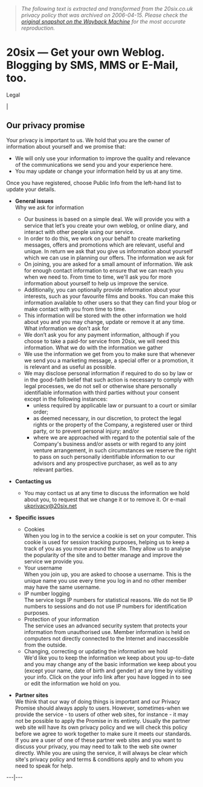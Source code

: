 > *The following text is extracted and transformed from the 20six.co.uk privacy policy that was archived on 2006-04-15. Please check the [original snapshot on the Wayback Machine](https://web.archive.org/web/20060415162149id_/http%3A//www.20six.co.uk/legal/datenschutz.htm) for the most accurate reproduction.*

# 20six — Get your own Weblog. Blogging by SMS, MMS or E-Mail, too.

Legal

| 

## Our privacy promise

  
Your privacy is important to us. We hold that you are the owner of information about yourself and we promise that: 

  * We will only use your information to improve the quality and relevance of the communications we send you and your experience here. 
  * You may update or change your information held by us at any time. 

Once you have registered, choose Public Info from the left-hand list to update your details. 
  * **General issues**  
Why we ask for information 
    * Our business is based on a simple deal. We will provide you with a service that let’s you create your own weblog, or online diary, and interact with other people using our service. 
    * In order to do this, we work on your behalf to create marketing messages, offers and promotions which are relevant, useful and unique. In return we ask that you give us information about yourself which we can use in planning our offers. 
The information we ask for 
    * On joining, you are asked for a small amount of information. We ask for enough contact information to ensure that we can reach you when we need to. From time to time, we'll ask you for more information about yourself to help us improve the service. 
    * Additionally, you can optionally provide information about your interests, such as your favourite films and books. You can make this information available to other users so that they can find your blog or make contact with you from time to time. 
    * This information will be stored with the other information we hold about you and you may change, update or remove it at any time. 
What information we don't ask for 
    * We don’t ask you for any payment information, although if you choose to take a paid-for service from 20six, we will need this information. 
What we do with the information we gather 
    * We use the information we get from you to make sure that whenever we send you a marketing message, a special offer or a promotion, it is relevant and as useful as possible. 
    * We may disclose personal information if required to do so by law or in the good-faith belief that such action is necessary to comply with legal processes, we do not sell or otherwise share personally identifiable information with third parties without your consent except in the following instances: 
      * unless required by applicable law or pursuant to a court or similar order; 
      * as deemed necessary, in our discretion, to protect the legal rights or the property of the Company, a registered user or third party, or to prevent personal injury; and/or 
      * where we are approached with regard to the potential sale of the Company's business and/or assets or with regard to any joint venture arrangement, in such circumstances we reserve the right to pass on such personally identifiable information to our advisors and any prospective purchaser, as well as to any relevant parties.


  * **Contacting us**  

    * You may contact us at any time to discuss the information we hold about you, to request that we change it or to remove it. Or e-mail ukprivacy@20six.net 


  * **Specific issues**  

    * Cookies   
When you log in to the service a cookie is set on your computer. This cookie is used for session tracking purposes, helping us to keep a track of you as you move around the site. They allow us to analyse the popularity of the site and to better manage and improve the service we provide you. 
    * Your username   
When you join up, you are asked to choose a username. This is the unique name you use every time you log in and no other member may have the same username. 
    * IP number logging   
The service logs IP numbers for statistical reasons. We do not tie IP numbers to sessions and do not use IP numbers for identification purposes. 
    * Protection of your information   
The service uses an advanced security system that protects your information from unauthorised use. Member information is held on computers not directly connected to the Internet and inaccessible from the outside. 
    * Changing, correcting or updating the information we hold   
We'd like you to keep the information we keep about you up-to-date and you may change any of the basic information we keep about you (except your name, date of birth and gender) at any time by visiting your info. Click on the your info link after you have logged in to see or edit the information we hold on you. 


  * **Partner sites**  
We think that our way of doing things is important and our Privacy Promise should always apply to users. However, sometimes-when we provide the service \- to users of other web sites, for instance - it may not be possible to apply the Promise in its entirety. Usually the partner web site will have its own privacy policy and we will check this policy before we agree to work together to make sure it meets our standards.   
If you are a user of one of these partner web sites and you want to discuss your privacy, you may need to talk to the web site owner directly. While you are using the service, it will always be clear which site's privacy policy and terms & conditions apply and to whom you need to speak for help. 

  
---|---
